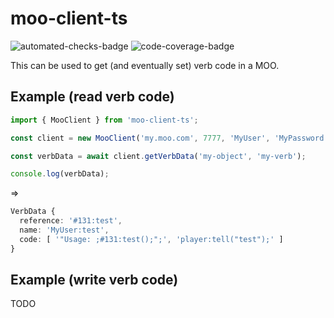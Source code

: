 # moo-client-ts
![automated-checks-badge](https://github.com/Malbios/moo-client-ts/actions/workflows/update-badges-on-main.yml/badge.svg)
![code-coverage-badge](https://malbios.github.io/moo-client-ts/coverage-badge.svg)

This can be used to get (and eventually set) verb code in a MOO.

## Example (read verb code)
```typescript
import { MooClient } from 'moo-client-ts';

const client = new MooClient('my.moo.com', 7777, 'MyUser', 'MyPassword');

const verbData = await client.getVerbData('my-object', 'my-verb');

console.log(verbData);
```
=>
```TypeScript
VerbData {
  reference: '#131:test',
  name: 'MyUser:test',
  code: [ '"Usage: ;#131:test();";', 'player:tell("test");' ]
}
```

## Example (write verb code)
TODO